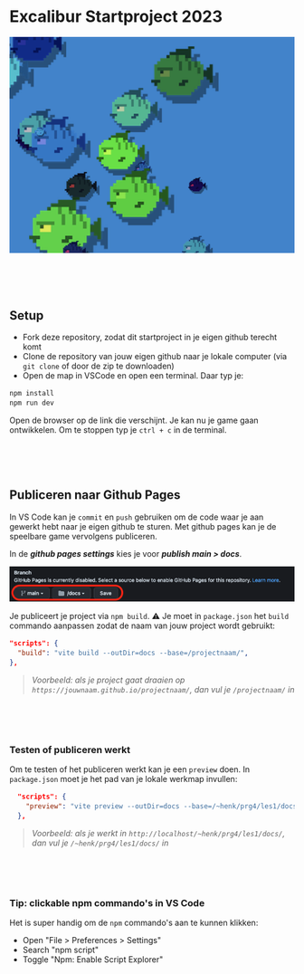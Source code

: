 # Excalibur Startproject 2023

![fishes](./src/images/preview.png)

<br>
<br>
<br>

## Setup

- Fork deze repository, zodat dit startproject in je eigen github terecht komt
- Clone de repository van jouw eigen github naar je lokale computer (via `git clone` of door de zip te downloaden)
- Open de map in VSCode en open een terminal. Daar typ je:

```bash
npm install
npm run dev
```

Open de browser op de link die verschijnt. Je kan nu je game gaan ontwikkelen. Om te stoppen typ je `ctrl + c` in de terminal.

<br>
<br>
<br>

## Publiceren naar Github Pages

In VS Code kan je `commit` en `push` gebruiken om de code waar je aan gewerkt hebt naar je eigen github te sturen. Met github pages kan je de speelbare game vervolgens publiceren.

In de ***github pages settings*** kies je voor ***publish main > docs***.

![pages](./src/images/page.png)

Je publiceert je project via `npm build`. ⚠️ Je moet in `package.json` het `build` commando aanpassen zodat de naam van jouw project wordt gebruikt:

```json
"scripts": {
  "build": "vite build --outDir=docs --base=/projectnaam/",
},
```
> *Voorbeeld: als je project gaat draaien op `https://jouwnaam.github.io/projectnaam/`, dan vul je `/projectnaam/` in*

<br>
<br>
<br>

### Testen of publiceren werkt

Om te testen of het publiceren werkt kan je een `preview` doen. In `package.json` moet je het pad van je lokale werkmap invullen:

```json
  "scripts": {
    "preview": "vite preview --outDir=docs --base=/~henk/prg4/les1/docs/"
  },
```
> *Voorbeeld: als je werkt in `http://localhost/~henk/prg4/les1/docs/`, dan vul je `/~henk/prg4/les1/docs/` in*

<br>
<br>
<br>

### Tip: clickable npm commando's in VS Code

Het is super handig om de `npm` commando's aan te kunnen klikken:

- Open "File > Preferences > Settings"
- Search "npm script"
- Toggle "Npm: Enable Script Explorer"
